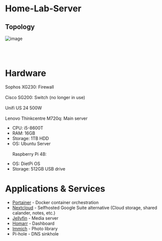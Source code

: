 # Home-Lab-Server
## Topology
![image](https://github.com/wh0datboi/Home-Lab-Server/assets/37912203/e3c16f41-a692-46b8-960a-fe7c9caa7407)

<br> <br>
# Hardware
Sophos XG230: Firewall
<br><br>
Cisco SG200: Switch (no longer in use)
<br><br>
Unifi US 24 500W
<br><br>
Lenovo Thinkcentre M720q: Main server
  - CPU: i5-8600T
  - RAM: 16GB
  - Storage: 1TB HDD
  - OS: Ubuntu Server
<br><br>
Raspberry Pi 4B:
  + OS: DietPi OS
  + Storage: 512GB USB drive

# Applications & Services 
- [Portainer](https://github.com/wh0datboi/Home-Lab-Server/blob/main/Portainer.md) - Docker container orchestration
- [Nextcloud](https://github.com/wh0datboi/Home-Lab-Server/blob/main/Nextcloud.md) - Selfhosted Google Suite alternative (Cloud storage, shared calander, notes, etc.)
- [Jellyfin](https://github.com/wh0datboi/Home-Lab-Server/blob/main/Jellyfin.md) - Media server
- [Homarr](https://github.com/wh0datboi/Home-Lab-Server/blob/main/Homarr.md) - Dashboard
- [Immich](https://github.com/wh0datboi/Home-Lab-Server/blob/main/Immich.md) - Photo library
- Pi-hole - DNS sinkhole
